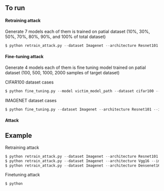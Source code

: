 
## To run 

#### Retraining attack
Generate 7 models each of them is trained on patial dataset (10%, 30%, 50%, 70%, 80%, 90%, and 100% of total dataset)
```python
$ python retrain_attack.py --dataset Imagenet --architecture Resnet101 --imagenetpath path_to_imagenet_dataset --output save_model_directory
```
#### Fine-tuning attack
Generate 4 models each of them is fine tuning model trained on patial dataset (100, 500, 1000, 2000 samples of target dataset)

CIFAR100 dataset cases
```python
$ python fine_tuning.py --model victim_model_path --dataset cifar100 --output save_model_directory
```
IMAGENET dataset cases
```python
$ python fine_tuning.py --dataset Imagenet --architecture Resnet101 --imagenetpath path_to_imagenet_dataset --output save_model_directory
```


#### Attack

## Example
Retraining attack
```python
$ python retrain_attack.py --dataset Imagenet --architecture Resnet101 --imagenetpath path_to_imagenet_dataset --output save_model_directory
$ python retrain_attack.py --dataset Imagenet --architecture Vgg16 --imagenetpath path_to_imagenet_dataset --output save_model_directory
$ python retrain_attack.py --dataset Imagenet --architecture Densenet161 --imagenetpath path_to_imagenet_dataset --output save_model_directory
```
Finetuning attack
```python
$ python
```
